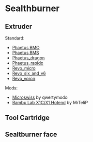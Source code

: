Sealthburner
======

Extruder
------
Standard:
* [Phaetus BMO](https://github.com/VoronDesign/Voron-Stealthburner/tree/main/STLs/Stealthburner/Printheads/phaetus_bmo)
* [Phaetus BMS](https://github.com/VoronDesign/Voron-Stealthburner/tree/main/STLs/Stealthburner/Printheads/phaetus_bms)
* [Phaetus_dragon](https://github.com/VoronDesign/Voron-Stealthburner/tree/main/STLs/Stealthburner/Printheads/phaetus_dragon)
* [Phaetus_rapido](https://github.com/VoronDesign/Voron-Stealthburner/tree/main/STLs/Stealthburner/Printheads/phaetus_rapido)
* [Revo_micro](https://github.com/VoronDesign/Voron-Stealthburner/tree/main/STLs/Stealthburner/Printheads/revo_micro)
* [Revo_six_and_v6](https://github.com/VoronDesign/Voron-Stealthburner/tree/main/STLs/Stealthburner/Printheads/revo_six_and_v6)
* [Revo_voron](https://github.com/VoronDesign/Voron-Stealthburner/tree/main/STLs/Stealthburner/Printheads/revo_voron)

Mods:
* [Microswiss](https://www.printables.com/fr/model/272765-stealthburner-microswiss-toolhead) by qwertymodo
* [Bambu Lab X1C/X1 Hotend](https://www.printables.com/fr/model/323196-voron-stealthburner-for-bambu-lab-x1cx1-hotend) by MrTeliP

Tool Cartridge
------

Sealtburner face
------
